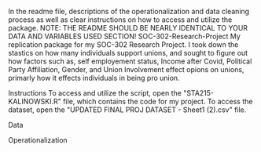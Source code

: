 In the readme file, descriptions of the operationalization and data cleaning process as well as clear instructions on how to access and utilize the package. NOTE: THE README SHOULD BE NEARLY IDENTICAL TO YOUR DATA AND VARIABLES USED SECTION!
SOC-302-Research-Project
My replication package for my SOC-302 Research Project. I took down the stastics on how many individuals support unions, and sought to figure out how factors such as, self employement status, Income after Covid, Political Party Affiliation, Gender, and Union Involvement effect opions on unions, primarly how it effects individuals in being pro union.

Instructions
To access and utilize the script, open the "STA215-KALINOWSKI.R" file, which contains the code for my project. To access the dataset, open the "UPDATED FINAL PROJ DATASET - Sheet1 (2).csv" file.

Data


Operationalization
